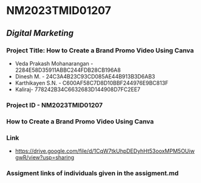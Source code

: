 # NM2023TMID01207
## _Digital Marketing_
### Project Title: How to Create a Brand Promo Video Using Canva

- Veda Prakash Mohanarangan - 2284E58D35911ABBC244FDB28CB196A8
- Dinesh M. - 24C3A4B23C93CD085AE44B913B3D6AB3
- Karthikayen S.N. - C600AF58C7D8D10BBF244976E9BC813F
- Kaliraj- 778242B34C6632683D144908D7FC2EE7

### Project ID - NM2023TMID01207
### How to Create a Brand Promo Video Using Canva
### Link
- https://drive.google.com/file/d/1CqW7tkUhpDEDyhHt53ooxMPM5OUiwgwR/view?usp=sharing

### Assigment links of individuals given in the assigment.md
